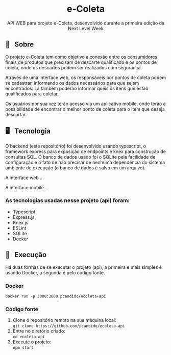 <h1 align="center">
    e-Coleta    
</h1>

<p align="center">
    API WEB para projeto e-Coleta, desenvolvido durante a primeira edição da Next Level Week
</p>

## 🎯&nbsp;&nbsp;&nbsp;Sobre

O projeto e-Coleta tem como objetivo a conexão entre os consumidores finais de produtos que precisam de descarte qualificado e os pontos de coleta, onde os descartes podem ser realizados com segurança.

Através de uma interface web, os responsáveis por pontos de coleta podem se cadastrar, informando os dados necessários para que sejam encontrados. Lá também poderão informar queis os itens que estão qualificados para coletar.

Os usuários por sua vez terão acesso via um aplicativo mobile, onde terão a possibilidade de encontrar o melhor ponto de coleta para o item que deseja descartar.

## 🖥&nbsp;&nbsp;&nbsp;Tecnologia

O backend (este repositório) foi desenvolvido usando typescript, o framework express para exposição de endpoints e knex para construção de consultas SQL. O banco de dados usado foi o SQLite pela facilidade de configuração e o fato de não precisar de nenhuma dependência do sistema ambiente de execução (o banco de dados é salvo em um arquivo).

A interface web ...

A interface mobile ...

### As tecnologias usadas nesse projeto (api) foram:
* Typescript
* Express.js
* Knex.js
* ESLint
* SQLite
* Docker

## 🚀&nbsp;&nbsp;&nbsp;Execução

Há duas formas de se executar o projeto (api), a primeira e mais simples é usando Docker, a segunda é pelo código fonte.

### Docker

`docker run -p 3000:3000 pcandido/ecoleta-api`

### Código fonte

1. Clone o repositório remoto na sua máquina local:<br/>
`git clone https://github.com/pcandido/ecoleta-api`
2. Entre no diretório criado:<br/>
`cd ecoleta-api`
3. Execute o projeto:<br/>
`npm start`